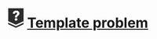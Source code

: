 # [![](../../../../assets/24q3/tier/0.svg)](https://solved.ac/contribute/6368) [Template problem](https://www.acmicpc.net/problem/6368)

